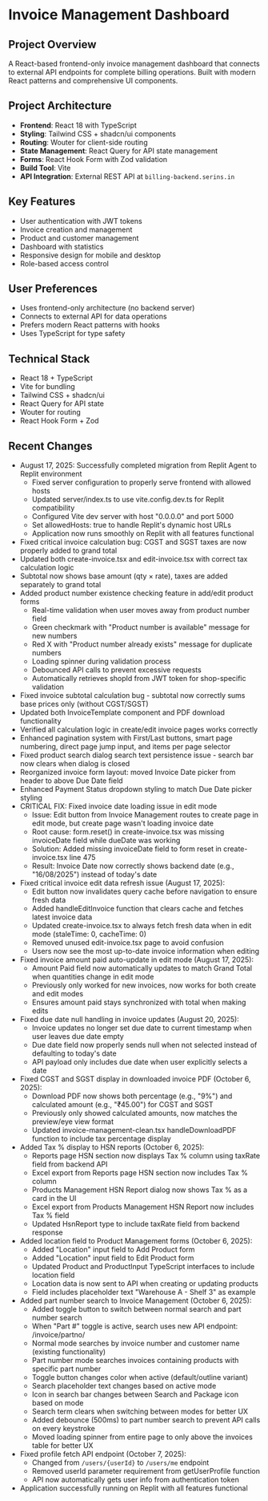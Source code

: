 # Invoice Management Dashboard

## Project Overview
A React-based frontend-only invoice management dashboard that connects to external API endpoints for complete billing operations. Built with modern React patterns and comprehensive UI components.

## Project Architecture
- **Frontend**: React 18 with TypeScript
- **Styling**: Tailwind CSS + shadcn/ui components
- **Routing**: Wouter for client-side routing
- **State Management**: React Query for API state management
- **Forms**: React Hook Form with Zod validation
- **Build Tool**: Vite
- **API Integration**: External REST API at `billing-backend.serins.in`

## Key Features
- User authentication with JWT tokens
- Invoice creation and management
- Product and customer management
- Dashboard with statistics
- Responsive design for mobile and desktop
- Role-based access control

## User Preferences
- Uses frontend-only architecture (no backend server)
- Connects to external API for data operations
- Prefers modern React patterns with hooks
- Uses TypeScript for type safety

## Technical Stack
- React 18 + TypeScript
- Vite for bundling
- Tailwind CSS + shadcn/ui
- React Query for API state
- Wouter for routing
- React Hook Form + Zod

## Recent Changes
- August 17, 2025: Successfully completed migration from Replit Agent to Replit environment
  - Fixed server configuration to properly serve frontend with allowed hosts
  - Updated server/index.ts to use vite.config.dev.ts for Replit compatibility
  - Configured Vite dev server with host "0.0.0.0" and port 5000
  - Set allowedHosts: true to handle Replit's dynamic host URLs
  - Application now runs smoothly on Replit with all features functional
- Fixed critical invoice calculation bug: CGST and SGST taxes are now properly added to grand total
- Updated both create-invoice.tsx and edit-invoice.tsx with correct tax calculation logic
- Subtotal now shows base amount (qty × rate), taxes are added separately to grand total
- Added product number existence checking feature in add/edit product forms
  - Real-time validation when user moves away from product number field
  - Green checkmark with "Product number is available" message for new numbers
  - Red X with "Product number already exists" message for duplicate numbers
  - Loading spinner during validation process
  - Debounced API calls to prevent excessive requests
  - Automatically retrieves shopId from JWT token for shop-specific validation
- Fixed invoice subtotal calculation bug - subtotal now correctly sums base prices only (without CGST/SGST)
- Updated both InvoiceTemplate component and PDF download functionality
- Verified all calculation logic in create/edit invoice pages works correctly
- Enhanced pagination system with First/Last buttons, smart page numbering, direct page jump input, and items per page selector
- Fixed product search dialog search text persistence issue - search bar now clears when dialog is closed
- Reorganized invoice form layout: moved Invoice Date picker from header to above Due Date field
- Enhanced Payment Status dropdown styling to match Due Date picker styling
- CRITICAL FIX: Fixed invoice date loading issue in edit mode
  - Issue: Edit button from Invoice Management routes to create page in edit mode, but create page wasn't loading invoice date
  - Root cause: form.reset() in create-invoice.tsx was missing invoiceDate field while dueDate was working
  - Solution: Added missing invoiceDate field to form reset in create-invoice.tsx line 475
  - Result: Invoice Date now correctly shows backend date (e.g., "16/08/2025") instead of today's date
- Fixed critical invoice edit data refresh issue (August 17, 2025):
  - Edit button now invalidates query cache before navigation to ensure fresh data
  - Added handleEditInvoice function that clears cache and fetches latest invoice data
  - Updated create-invoice.tsx to always fetch fresh data when in edit mode (staleTime: 0, cacheTime: 0)
  - Removed unused edit-invoice.tsx page to avoid confusion
  - Users now see the most up-to-date invoice information when editing
- Fixed invoice amount paid auto-update in edit mode (August 17, 2025):
  - Amount Paid field now automatically updates to match Grand Total when quantities change in edit mode
  - Previously only worked for new invoices, now works for both create and edit modes
  - Ensures amount paid stays synchronized with total when making edits
- Fixed due date null handling in invoice updates (August 20, 2025):
  - Invoice updates no longer set due date to current timestamp when user leaves due date empty
  - Due date field now properly sends null when not selected instead of defaulting to today's date
  - API payload only includes due date when user explicitly selects a date
- Fixed CGST and SGST display in downloaded invoice PDF (October 6, 2025):
  - Download PDF now shows both percentage (e.g., "9%") and calculated amount (e.g., "₹45.00") for CGST and SGST
  - Previously only showed calculated amounts, now matches the preview/eye view format
  - Updated invoice-management-clean.tsx handleDownloadPDF function to include tax percentage display
- Added Tax % display to HSN reports (October 6, 2025):
  - Reports page HSN section now displays Tax % column using taxRate field from backend API
  - Excel export from Reports page HSN section now includes Tax % column
  - Products Management HSN Report dialog now shows Tax % as a card in the UI
  - Excel export from Products Management HSN Report now includes Tax % field
  - Updated HsnReport type to include taxRate field from backend response
- Added location field to Product Management forms (October 6, 2025):
  - Added "Location" input field to Add Product form
  - Added "Location" input field to Edit Product form
  - Updated Product and ProductInput TypeScript interfaces to include location field
  - Location data is now sent to API when creating or updating products
  - Field includes placeholder text "Warehouse A - Shelf 3" as example
- Added part number search to Invoice Management (October 6, 2025):
  - Added toggle button to switch between normal search and part number search
  - When "Part #" toggle is active, search uses new API endpoint: /invoice/partno/<part number>
  - Normal mode searches by invoice number and customer name (existing functionality)
  - Part number mode searches invoices containing products with specific part number
  - Toggle button changes color when active (default/outline variant)
  - Search placeholder text changes based on active mode
  - Icon in search bar changes between Search and Package icon based on mode
  - Search term clears when switching between modes for better UX
  - Added debounce (500ms) to part number search to prevent API calls on every keystroke
  - Moved loading spinner from entire page to only above the invoices table for better UX
- Fixed profile fetch API endpoint (October 7, 2025):
  - Changed from `/users/{userId}` to `/users/me` endpoint
  - Removed userId parameter requirement from getUserProfile function
  - API now automatically gets user info from authentication token
- Application successfully running on Replit with all features functional